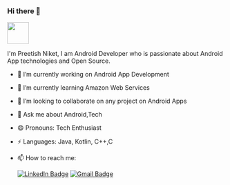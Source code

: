### Hi there 👋
<!-- <img src="https://media.giphy.com/media/98uBZTzlXMhkk/giphy.gif" width="50px"/> -->
<img src="https://media.giphy.com/media/llarwdtFqG63IlqUR1/giphy.gif?cid=ecf05e47zzp2hfrp0wqmsxf3a8xyd5hqwz6p2b3ucvj9idvt&rid=giphy.gif&ct=g" width="50px"/>


I'm Preetish Niket,
I am Android Developer who is passionate about Android App technologies and Open Source.
<!--<img align="right" height="250" width="400" alt="GIF" src="https://media.giphy.com/media/hR6Q01jCXOr31wctJw/giphy.gif" />-->
- 🔭 I’m currently working on Android App Development
- 🌱 I’m currently learning  Amazon Web Services
- 👬 I’m looking to collaborate on any project on Android Apps
- 💬 Ask me about Android,Tech
- 😄 Pronouns: Tech Enthusiast
- ⚡ Languages: Java, Kotlin, C++,C
- 📫 How to reach me:

  [![LinkedIn Badge](https://img.shields.io/badge/-Preetish%20Niket-%230077B5?style=flat&logo=Linkedin&logoColor=white)](https://www.linkedin.com/in/preetish-niket/)
  [![Gmail Badge](https://img.shields.io/badge/-niketpreetish@gmail.com-%23D44638?style=flat&logo=Gmail&logoColor=white)](mailto:niketpreetish@gmail.com)



<!--
**PreetishNiket/PreetishNiket** is a ✨ _special_ ✨ repository because its `README.md` (this file) appears on your GitHub profile.

Here are some ideas to get you started:

- 🔭 I’m currently working on ...
- 🌱 I’m currently learning ...
- 👯 I’m looking to collaborate on ...
- 🤔 I’m looking for help with ...
- 💬 Ask me about ...
- 📫 How to reach me: ...
- 😄 Pronouns: ...
- ⚡ Fun fact: ...
-->
